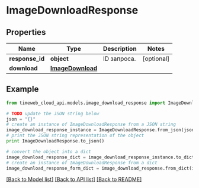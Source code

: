 # ImageDownloadResponse


## Properties
Name | Type | Description | Notes
------------ | ------------- | ------------- | -------------
**response_id** | **object** | ID запроса. | [optional] 
**download** | [**ImageDownload**](ImageDownload.md) |  | 

## Example

```python
from timeweb_cloud_api.models.image_download_response import ImageDownloadResponse

# TODO update the JSON string below
json = "{}"
# create an instance of ImageDownloadResponse from a JSON string
image_download_response_instance = ImageDownloadResponse.from_json(json)
# print the JSON string representation of the object
print ImageDownloadResponse.to_json()

# convert the object into a dict
image_download_response_dict = image_download_response_instance.to_dict()
# create an instance of ImageDownloadResponse from a dict
image_download_response_form_dict = image_download_response.from_dict(image_download_response_dict)
```
[[Back to Model list]](../README.md#documentation-for-models) [[Back to API list]](../README.md#documentation-for-api-endpoints) [[Back to README]](../README.md)


